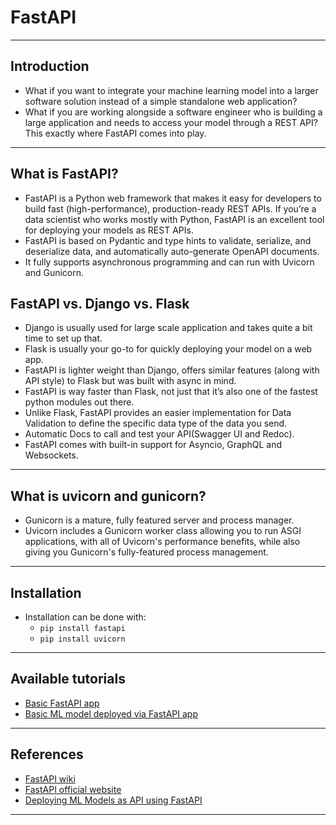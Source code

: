 # FastAPI
***

## Introduction
- What if you want to integrate your machine learning model into a larger software solution instead of a simple standalone web application?
- What if you are working alongside a software engineer who is building a large application and needs to access your model through a REST API? This exactly where FastAPI comes into play.
***

## What is FastAPI?
- FastAPI is a Python web framework that makes it easy for developers to build fast (high-performance), production-ready REST APIs. If you’re a data scientist who works mostly with Python, FastAPI is an excellent tool for deploying your models as REST APIs. 
- FastAPI is based on Pydantic and type hints to validate, serialize, and deserialize data, and automatically auto-generate OpenAPI documents. 
- It fully supports asynchronous programming and can run with Uvicorn and Gunicorn. 

## FastAPI vs. Django vs. Flask
- Django is usually used for large scale application and takes quite a bit time to set up that.
- Flask is usually your go-to for quickly deploying your model on a web app. 
- FastAPI is lighter weight than Django, offers similar features (along with API style) to Flask but was built with async in mind. 
- FastAPI is way faster than Flask, not just that it’s also one of the fastest python modules out there.
- Unlike Flask, FastAPI provides an easier implementation for Data Validation to define the specific data type of the data you send.
- Automatic Docs to call and test your API(Swagger UI and Redoc).
- FastAPI comes with built-in support for Asyncio, GraphQL and Websockets.
***

## What is uvicorn and gunicorn?
- Gunicorn is a mature, fully featured server and process manager. 
- Uvicorn includes a Gunicorn worker class allowing you to run ASGI applications, with all of Uvicorn's performance benefits, while also giving you Gunicorn's fully-featured process management.
***

## Installation
- Installation can be done with:
  - `pip install fastapi`
  - `pip install uvicorn`
***

## Available tutorials
- [Basic FastAPI app](https://github.com/kyaiooiayk/MLOps-Machine-Learning-Operations/blob/master/tutorials/FastAPI/tutorials/basic_api/READMe.md)
- [Basic ML model deployed via FastAPI app](https://github.com/kyaiooiayk/MLOps-Machine-Learning-Operations/tree/master/tutorials/FastAPI/tutorials/simple_ML_model)
***

## References
- [FastAPI wiki](https://en.wikipedia.org/wiki/FastAPI)
- [FastAPI official website](https://fastapi.tiangolo.com/)
- [Deploying ML Models as API using FastAPI](https://www.geeksforgeeks.org/deploying-ml-models-as-api-using-fastapi/?ref=rp)
***

